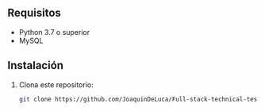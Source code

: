 ## Requisitos

- Python 3.7 o superior
- MySQL

## Instalación

1. Clona este repositorio:
   ```bash
   git clone https://github.com/JoaquinDeLuca/Full-stack-technical-test.git
   ```
